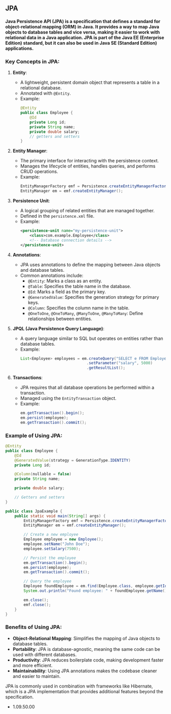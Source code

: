 ## JPA

#### Java Persistence API (JPA) is a specification that defines a standard for object-relational mapping (ORM) in Java. It provides a way to map Java objects to database tables and vice versa, making it easier to work with relational data in a Java application. JPA is part of the Java EE (Enterprise Edition) standard, but it can also be used in Java SE (Standard Edition) applications.

### Key Concepts in JPA:

1. **Entity**:
   - A lightweight, persistent domain object that represents a table in a relational database.
   - Annotated with `@Entity`.
   - Example:
     ```java
     @Entity
     public class Employee {
         @Id
         private Long id;
         private String name;
         private double salary;
         // getters and setters
     }
     ```

2. **Entity Manager**:
   - The primary interface for interacting with the persistence context.
   - Manages the lifecycle of entities, handles queries, and performs CRUD operations.
   - Example:
     ```java
     EntityManagerFactory emf = Persistence.createEntityManagerFactory("my-persistence-unit");
     EntityManager em = emf.createEntityManager();
     ```

3. **Persistence Unit**:
   - A logical grouping of related entities that are managed together.
   - Defined in the `persistence.xml` file.
   - Example:
     ```xml
     <persistence-unit name="my-persistence-unit">
         <class>com.example.Employee</class>
         <!-- Database connection details -->
     </persistence-unit>
     ```

4. **Annotations**:
   - JPA uses annotations to define the mapping between Java objects and database tables.
   - Common annotations include:
     - `@Entity`: Marks a class as an entity.
     - `@Table`: Specifies the table name in the database.
     - `@Id`: Marks a field as the primary key.
     - `@GeneratedValue`: Specifies the generation strategy for primary keys.
     - `@Column`: Specifies the column name in the table.
     - `@OneToOne`, `@OneToMany`, `@ManyToOne`, `@ManyToMany`: Define relationships between entities.

5. **JPQL (Java Persistence Query Language)**:
   - A query language similar to SQL but operates on entities rather than database tables.
   - Example:
     ```java
     List<Employee> employees = em.createQuery("SELECT e FROM Employee e WHERE e.salary > :salary", Employee.class)
                                  .setParameter("salary", 5000)
                                  .getResultList();
     ```

6. **Transactions**:
   - JPA requires that all database operations be performed within a transaction.
   - Managed using the `EntityTransaction` object.
   - Example:
     ```java
     em.getTransaction().begin();
     em.persist(employee);
     em.getTransaction().commit();
     ```

### Example of Using JPA:

```java
@Entity
public class Employee {
    @Id
    @GeneratedValue(strategy = GenerationType.IDENTITY)
    private Long id;

    @Column(nullable = false)
    private String name;

    private double salary;

    // Getters and setters
}

public class JpaExample {
    public static void main(String[] args) {
        EntityManagerFactory emf = Persistence.createEntityManagerFactory("my-persistence-unit");
        EntityManager em = emf.createEntityManager();

        // Create a new employee
        Employee employee = new Employee();
        employee.setName("John Doe");
        employee.setSalary(7500);

        // Persist the employee
        em.getTransaction().begin();
        em.persist(employee);
        em.getTransaction().commit();

        // Query the employee
        Employee foundEmployee = em.find(Employee.class, employee.getId());
        System.out.println("Found employee: " + foundEmployee.getName());

        em.close();
        emf.close();
    }
}
```

### Benefits of Using JPA:

- **Object-Relational Mapping**: Simplifies the mapping of Java objects to database tables.
- **Portability**: JPA is database-agnostic, meaning the same code can be used with different databases.
- **Productivity**: JPA reduces boilerplate code, making development faster and more efficient.
- **Maintainability**: Using JPA annotations makes the codebase cleaner and easier to maintain.

JPA is commonly used in combination with frameworks like Hibernate, which is a JPA implementation that provides additional features beyond the specification.


- 1.09.50.00